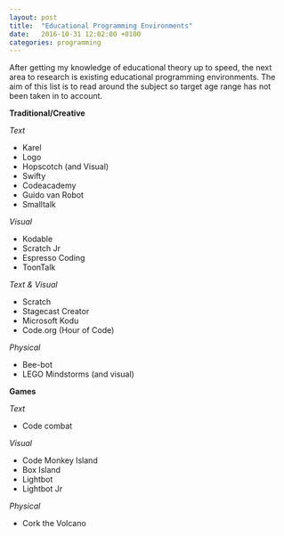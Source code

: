 ```yaml
---
layout: post
title:  "Educational Programming Environments"
date:   2016-10-31 12:02:00 +0100
categories: programming
---
```


After getting my knowledge of educational theory up to speed, the next area to research is existing educational programming environments. The aim of this list is to read around the subject so target age range has not been taken in to account.

**Traditional/Creative**

*Text*

- Karel
- Logo
- Hopscotch (and Visual)
- Swifty
- Codeacademy
- Guido van Robot
- Smalltalk

*Visual*

- Kodable
- Scratch Jr
- Espresso Coding
- ToonTalk

*Text & Visual*

- Scratch
- Stagecast Creator
- Microsoft Kodu
- Code.org (Hour of Code)

*Physical*

- Bee-bot
- LEGO Mindstorms (and visual)

**Games**

*Text*

- Code combat

*Visual*

- Code Monkey Island
- Box Island
- Lightbot
- Lightbot Jr

*Physical*

- Cork the Volcano
